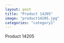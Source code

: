 ```yaml
---
layout: post
title: "Product 14205"
image: "product14205.jpg"
categories: "category1"
---
```

Product 14205
